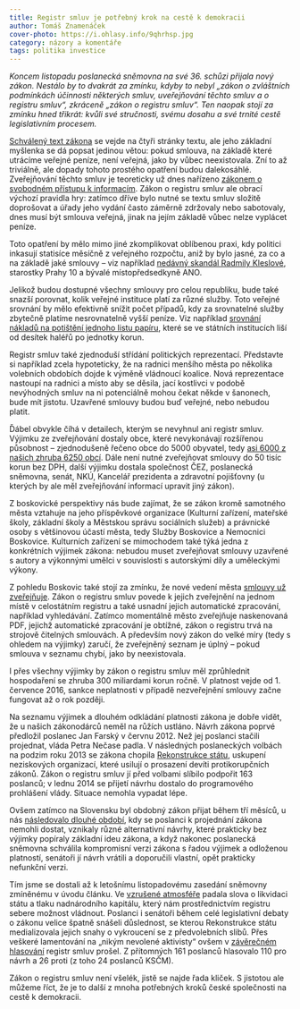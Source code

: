 ```yaml
---
title: Registr smluv je potřebný krok na cestě k demokracii
author: Tomáš Znamenáček
cover-photo: https://i.ohlasy.info/9qhrhsp.jpg
category: názory a komentáře
tags: politika investice
---
```


*Koncem listopadu poslanecká sněmovna na své 36. schůzi přijala nový zákon. Nestálo by to dvakrát za zmínku, kdyby to nebyl „zákon o zvláštních podmínkách účinnosti některých smluv, uveřejňování těchto smluv a o registru smluv“, zkráceně „zákon o registru smluv“. Ten naopak stojí za zmínku hned třikrát: kvůli své stručnosti, svému dosahu a své trnité cestě legislativním procesem.*

[Schválený text zákona](http://www.psp.cz/sqw/text/tiskt.sqw?O=7&CT=42&CT1=11) se vejde na čtyři stránky textu, ale jeho základní myšlenka se dá popsat jedinou větou: pokud smlouva, na základě které utrácíme veřejné peníze, není veřejná, jako by vůbec neexistovala. Zní to až triviálně, ale dopady tohoto prostého opatření budou dalekosáhlé. Zveřejňování těchto smluv je teoreticky už dnes nařízeno [zákonem o svobodném přístupu k informacím](http://portal.gov.cz/zakon/106/1999). Zákon o registru smluv ale obrací výchozí pravidla hry: zatímco dříve bylo nutné se textu smluv složitě doprošovat a úřady jeho vydání často záměrně zdržovaly nebo sabotovaly, dnes musí být smlouva veřejná, jinak na jejím základě vůbec nelze vyplácet peníze.

Toto opatření by mělo mimo jiné zkomplikovat oblíbenou praxi, kdy politici inkasují statisíce měsíčně z veřejného rozpočtu, aniž by bylo jasné, za co a na základě jaké smlouvy – viz například [nedávný skandál Radmily Kleslové](http://domaci.ihned.cz/c1-64769480-radmila-kleslova-inkasuje-od-prazskych-firem-360-tisic-korun-mesicne-tvrdi-pirati), starostky Prahy 10 a bývalé místopředsedkyně ANO.

Jelikož budou dostupné všechny smlouvy pro celou republiku, bude také snazší porovnat, kolik veřejné instituce platí za různé služby. Toto veřejné srovnání by mělo efektivně snížit počet případů, kdy za srovnatelné služby zbytečně platíme nesrovnatelně vyšší peníze. Viz například [srovnání nákladů na potištění jednoho listu papíru](http://www.rozhlas.cz/zpravy/data/_zprava/kolik-plati-urady-za-potisteny-list-papiru-nekde-padesatnik-jinde-pres-3-koruny--1497280), které se ve státních institucích liší od desítek haléřů po jednotky korun.

Registr smluv také zjednoduší střídání politických reprezentací. Představte si například zcela hypoteticky, že na radnici menšího města po několika volebních obdobích dojde k výměně vládnoucí koalice. Nová reprezentace nastoupí na radnici a místo aby se děsila, jací kostlivci v podobě nevýhodných smluv na ni potenciálně mohou čekat někde v šanonech, bude mít jistotu. Uzavřené smlouvy budou buď veřejné, nebo nebudou platit.

Ďábel obvykle číhá v detailech, kterým se nevyhnul ani registr smluv. Výjimku ze zveřejňování dostaly obce, které nevykonávají rozšířenou působnost – zjednodušeně řečeno obce do 5000 obyvatel, tedy [asi 6000 z našich zhruba 6250 obcí](http://portal.uur.cz/spravni-usporadani-cr-organy-uzemniho-planovani/obce.asp). Dále není nutné zveřejňovat smlouvy do 50 tisíc korun bez DPH, další výjimku dostala společnost ČEZ, poslanecká sněmovna, senát, NKÚ, Kancelář prezidenta a zdravotní pojišťovny (u kterých by ale měl zveřejňování informací upravit jiný zákon).

Z boskovické perspektivy nás bude zajímat, že se zákon kromě samotného města vztahuje na jeho příspěvkové organizace (Kulturní zařízení, mateřské školy, základní školy a Městskou správu sociálních služeb) a právnické osoby s většinovou účastí města, tedy Služby Boskovice a Nemocnici Boskovice. Kulturních zařízení se mimochodem také týká jedna z konkrétních výjimek zákona: nebudou muset zveřejňovat smlouvy uzavřené s autory a výkonnými umělci v souvislosti s autorskými díly a uměleckými výkony.

Z pohledu Boskovic také stojí za zmínku, že nové vedení města [smlouvy už zveřejňuje](http://boskovice.cz/majetkopravni-smlouvy/ds-1455). Zákon o registru smluv povede k jejich zveřejnění na jednom místě v celostátním registru a také usnadní jejich automatické zpracování, například vyhledávání. Zatímco momentálně město zveřejňuje naskenovaná PDF, jejichž automatické zpracování je obtížné, zákon o registru trvá na strojově čitelných smlouvách. A především nový zákon do velké míry (tedy s ohledem na výjimky) zaručí, že zveřejněný seznam je úplný – pokud smlouva v seznamu chybí, jako by neexistovala.

I přes všechny výjimky by zákon o registru smluv měl zprůhlednit hospodaření se zhruba 300 miliardami korun ročně. V platnost vejde od 1. července 2016, sankce neplatnosti v případě nezveřejnění smlouvy začne fungovat až o rok později.

Na seznamu výjimek a dlouhém odkládání platnosti zákona je dobře vidět, že u našich zákonodárců neměl na růžích ustláno. Návrh zákona poprvé předložil poslanec Jan Farský v červnu 2012. Než jej poslanci stačili projednat, vláda Petra Nečase padla. V následných poslaneckých volbách na podzim roku 2013 se zákona chopila [Rekonstrukce státu](http://www.rekonstrukcestatu.cz/), uskupení neziskových organizací, které usilují o prosazení devíti protikorupčních zákonů. Zákon o registru smluv jí před volbami slíbilo podpořit 163 poslanců; v lednu 2014 se přijetí návrhu dostalo do programového prohlášení vlády. Situace nemohla vypadat lépe.

Ovšem zatímco na Slovensku byl obdobný zákon přijat během tří měsíců, u nás [následovalo dlouhé období](http://www.psp.cz/sqw/text/historie.sqw?o=7&T=42), kdy se poslanci k projednání zákona nemohli dostat, vznikaly různé alternativní návrhy, které prakticky bez výjimky popíraly základní ideu zákona, a když nakonec poslanecká sněmovna schválila kompromisní verzi zákona s řadou výjimek a odloženou platností, senátoři jí návrh vrátili a doporučili vlastní, opět prakticky nefunkční verzi.

Tím jsme se dostali až k letošnímu listopadovému zasedání sněmovny zmíněnému v úvodu článku. Ve [vzrušené atmosféře](http://www.psp.cz/eknih/2013ps/audio/2015/11/24/index.htm) padala slova o likvidaci státu a tlaku nadnárodního kapitálu, který nám prostřednictvím registru sebere možnost vládnout. Poslanci i senátoři během celé legislativní debaty o zákonu velice špatně snášeli důslednost, se kterou Rekonstrukce státu medializovala jejich snahy o vykroucení se z předvolebních slibů. Přes veškeré lamentování na „nikým nevolené aktivisty“ ovšem v [závěrečném hlasování](http://www.psp.cz/sqw/hlasy.sqw?g=61825) registr smluv prošel. Z přítomných 161 poslanců hlasovalo 110 pro návrh a 26 proti (z toho 24 poslanců KSČM).

Zákon o registru smluv není všelék, jistě se najde řada kliček. S jistotou ale můžeme říct, že je to další z mnoha potřebných kroků české společnosti na cestě k demokracii.
